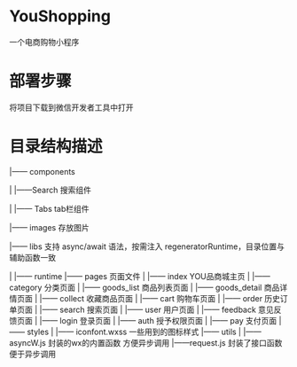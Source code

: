 
# YouShopping

一个电商购物小程序
# 部署步骤
将项目下载到微信开发者工具中打开
# 目录结构描述


|—— components

|    |——Search 搜索组件

|    |—— Tabs tab栏组件

|—— images 存放图片

|—— libs 支持 async/await 语法，按需注入 regeneratorRuntime，目录位置与辅助函数一致

|   |—— runtime
|—— pages 页面文件
|   |—— index YOU品商城主页
|   |—— category 分类页面
|   |—— goods_list 商品列表页面
|   |—— goods_detail 商品详情页面
|   |—— collect 收藏商品页面
|   |—— cart 购物车页面
|   |—— order 历史订单页面
|   |—— search 搜索页面
|   |—— user 用户页面
|   |—— feedback 意见反馈页面
|   |—— login 登录页面
|   |—— auth 授予权限页面
|   |—— pay 支付页面
|—— styles 
|   |—— iconfont.wxss 一些用到的图标样式
|—— utils
|   |——asyncW.js 封装的wx的内置函数 方便异步调用
|——request.js 封装了接口函数 便于异步调用


